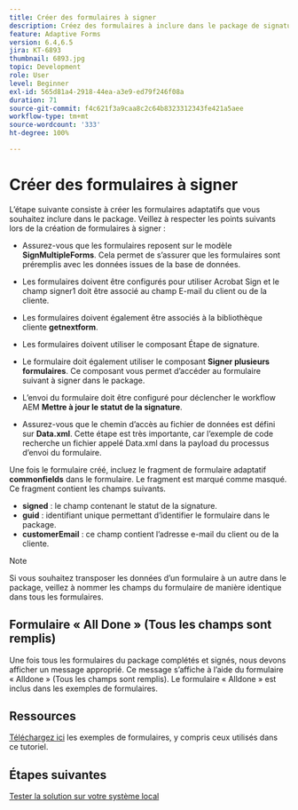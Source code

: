 ```yaml
---
title: Créer des formulaires à signer
description: Créez des formulaires à inclure dans le package de signature.
feature: Adaptive Forms
version: 6.4,6.5
jira: KT-6893
thumbnail: 6893.jpg
topic: Development
role: User
level: Beginner
exl-id: 565d81a4-2918-44ea-a3e9-ed79f246f08a
duration: 71
source-git-commit: f4c621f3a9caa8c2c64b8323312343fe421a5aee
workflow-type: tm+mt
source-wordcount: '333'
ht-degree: 100%

---
```


# Créer des formulaires à signer

L’étape suivante consiste à créer les formulaires adaptatifs que vous souhaitez inclure dans le package. Veillez à respecter les points suivants lors de la création de formulaires à signer :

* Assurez-vous que les formulaires reposent sur le modèle **SignMultipleForms**. Cela permet de s’assurer que les formulaires sont préremplis avec les données issues de la base de données.

* Les formulaires doivent être configurés pour utiliser Acrobat Sign et le champ signer1 doit être associé au champ E-mail du client ou de la cliente.
* Les formulaires doivent également être associés à la bibliothèque cliente **getnextform**.
* Les formulaires doivent utiliser le composant Étape de signature.
* Le formulaire doit également utiliser le composant **Signer plusieurs formulaires**. Ce composant vous permet d’accéder au formulaire suivant à signer dans le package.
* L’envoi du formulaire doit être configuré pour déclencher le workflow AEM **Mettre à jour le statut de la signature**.
* Assurez-vous que le chemin d’accès au fichier de données est défini sur **Data.xml**. Cette étape est très importante, car l’exemple de code recherche un fichier appelé Data.xml dans la payload du processus d’envoi du formulaire.

Une fois le formulaire créé, incluez le fragment de formulaire adaptatif **commonfields** dans le formulaire. Le fragment est marqué comme masqué. Ce fragment contient les champs suivants.

* **signed** : le champ contenant le statut de la signature.
* **guid** : identifiant unique permettant d’identifier le formulaire dans le package.
* **customerEmail** : ce champ contient l’adresse e-mail du client ou de la cliente.



>[!NOTE]
>Si vous souhaitez transposer les données d’un formulaire à un autre dans le package, veillez à nommer les champs du formulaire de manière identique dans tous les formulaires.

## Formulaire « All Done » (Tous les champs sont remplis)

Une fois tous les formulaires du package complétés et signés, nous devons afficher un message approprié. Ce message s’affiche à l’aide du formulaire « Alldone » (Tous les champs sont remplis). Le formulaire « Alldone » est inclus dans les exemples de formulaires.

## Ressources

[Téléchargez ici](assets/forms-for-signing.zip) les exemples de formulaires, y compris ceux utilisés dans ce tutoriel.

## Étapes suivantes

[Tester la solution sur votre système local](./testing-and-trouble-shooting.md)
